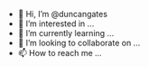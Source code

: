 - 👋 Hi, I’m @duncangates
- 👀 I’m interested in ...
- 🌱 I’m currently learning ...
- 💞️ I’m looking to collaborate on ...
- 📫 How to reach me ...

<!---
duncangates/duncangates is a ✨ special ✨ repository because its `README.md` (this file) appears on your GitHub profile.
You can click the Preview link to take a look at your changes.
--->

